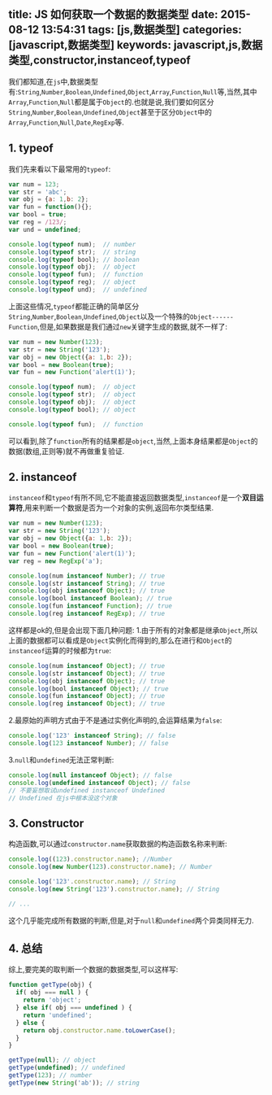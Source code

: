 title: JS 如何获取一个数据的数据类型
date: 2015-08-12 13:54:31
tags: [js,数据类型]
categories: [javascript,数据类型]
keywords: javascript,js,数据类型,constructor,instanceof,typeof
---

我们都知道,在`js`中,数据类型有:`String`,`Number`,`Boolean`,`Undefined`,`Object`,`Array`,`Function`,`Null`等,当然,其中`Array`,`Function`,`Null`都是属于`Object`的.也就是说,我们要如何区分`String`,`Number`,`Boolean`,`Undefined`,`Object`甚至于区分`Object`中的`Array`,`Function`,`Null`,`Date`,`RegExp`等.

<!--more-->
## 1. typeof
我们先来看以下最常用的`typeof`:
```js
var num = 123;
var str = 'abc';
var obj = {a: 1,b: 2};
var fun = function(){};
var bool = true;
var reg = /123/;
var und = undefined;

console.log(typeof num);  // number
console.log(typeof str);  // string
console.log(typeof bool); // boolean
console.log(typeof obj);  // object
console.log(typeof fun);  // function
console.log(typeof reg);  // object
console.log(typeof und);  // undefined
```
上面这些情况,`typeof`都能正确的简单区分`String`,`Number`,`Boolean`,`Undefined`,`Object`以及一个特殊的`Object------Function`,但是,如果数据是我们通过`new`关键字生成的数据,就不一样了:
```js
var num = new Number(123);
var str = new String('123');
var obj = new Object({a: 1,b: 2});
var bool = new Boolean(true);
var fun = new Function('alert(1)');

console.log(typeof num);  // object
console.log(typeof str);  // object
console.log(typeof obj);  // object
console.log(typeof bool); // object

console.log(typeof fun);  // function
```
可以看到,除了`function`所有的结果都是`object`,当然,上面本身结果都是`Object`的数据(数组,正则等)就不再做重复验证.

## 2. instanceof
`instanceof`和`typeof`有所不同,它不能直接返回数据类型,`instanceof`是一个**双目运算符**,用来判断一个数据是否为一个对象的实例,返回布尔类型结果.

```js
var num = new Number(123);
var str = new String('123');
var obj = new Object({a: 1,b: 2});
var bool = new Boolean(true);
var fun = new Function('alert(1)');
var reg = new RegExp('a');

console.log(num instanceof Number); // true
console.log(str instanceof String); // true
console.log(obj instanceof Object); // true
console.log(bool instanceof Boolean); // true
console.log(fun instanceof Function); // true
console.log(reg instanceof RegExp); // true
```
这样都是ok的,但是会出现下面几种问题:
1.由于所有的对象都是继承`Object`,所以上面的数据都可以看成是`Object`实例化而得到的,那么在进行和`Object`的`instanceof`运算的时候都为`true`:

```js
console.log(num instanceof Object); // true
console.log(str instanceof Object); // true
console.log(obj instanceof Object); // true
console.log(bool instanceof Object); // true
console.log(fun instanceof Object); // true
console.log(reg instanceof Object); // true
```
2.最原始的声明方式由于不是通过实例化声明的,会运算结果为`false`:

```js
console.log('123' instanceof String); // false
console.log(123 instanceof Number); // false
```
3.`null`和`undefined`无法正常判断:

```js
console.log(null instanceof Object); // false
console.log(undefined instanceof Object); // false
// 不要妄想取试undefined instanceof Undefined
// Undefined 在js中根本没这个对象
```

## 3. Constructor
构造函数,可以通过`constructor.name`获取数据的构造函数名称来判断:

```js
console.log((123).constructor.name); //Number
console.log(new Number(123).constructor.name); // Number

console.log('123'.constructor.name); // String
console.log(new String('123').constructor.name); // String

// ...
```
这个几乎能完成所有数据的判断,但是,对于`null`和`undefined`两个异类同样无力.

## 4. 总结
综上,要完美的取判断一个数据的数据类型,可以这样写:

```js
function getType(obj) {
  if( obj === null ) {
    return 'object';
  } else if( obj === undefined ) {
    return 'undefined';
  } else {
    return obj.constructor.name.toLowerCase();
  }
}

getType(null); // object
getType(undefined); // undefined
getType(123); // number
getType(new String('ab')); // string
```
